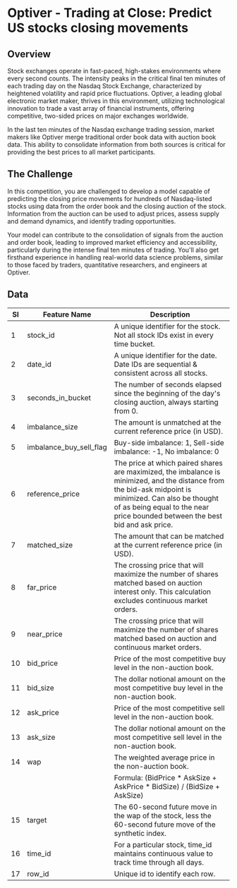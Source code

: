 # Optiver - Trading at Close: Predict US stocks closing movements

## Overview

Stock exchanges operate in fast-paced, high-stakes environments where every second counts. The intensity peaks in the critical final ten minutes of each trading day on the Nasdaq Stock Exchange, characterized by heightened volatility and rapid price fluctuations. Optiver, a leading global electronic market maker, thrives in this environment, utilizing technological innovation to trade a vast array of financial instruments, offering competitive, two-sided prices on major exchanges worldwide.

In the last ten minutes of the Nasdaq exchange trading session, market makers like Optiver merge traditional order book data with auction book data. This ability to consolidate information from both sources is critical for providing the best prices to all market participants.

## The Challenge

In this competition, you are challenged to develop a model capable of predicting the closing price movements for hundreds of Nasdaq-listed stocks using data from the order book and the closing auction of the stock. Information from the auction can be used to adjust prices, assess supply and demand dynamics, and identify trading opportunities.

Your model can contribute to the consolidation of signals from the auction and order book, leading to improved market efficiency and accessibility, particularly during the intense final ten minutes of trading. You'll also get firsthand experience in handling real-world data science problems, similar to those faced by traders, quantitative researchers, and engineers at Optiver.

## Data

| Sl | Feature Name           | Description                                                                                                                           |
|----|------------------------|---------------------------------------------------------------------------------------------------------------------------------------|
| 1  | stock_id               | A unique identifier for the stock. Not all stock IDs exist in every time bucket.                                                     |
| 2  | date_id                | A unique identifier for the date. Date IDs are sequential & consistent across all stocks.                                            |
| 3  | seconds_in_bucket      | The number of seconds elapsed since the beginning of the day's closing auction, always starting from 0.                                |
| 4  | imbalance_size         | The amount is unmatched at the current reference price (in USD).                                                                    |
| 5  | imbalance_buy_sell_flag| Buy-side imbalance: 1, Sell-side imbalance: -1, No imbalance: 0                                                                      |
| 6  | reference_price        | The price at which paired shares are maximized, the imbalance is minimized, and the distance from the bid-ask midpoint is minimized. Can also be thought of as being equal to the near price bounded between the best bid and ask price. |
| 7  | matched_size           | The amount that can be matched at the current reference price (in USD).                                                               |
| 8  | far_price              | The crossing price that will maximize the number of shares matched based on auction interest only. This calculation excludes continuous market orders.                                                  |
| 9  | near_price             | The crossing price that will maximize the number of shares matched based on auction and continuous market orders.                   |
| 10 | bid_price              | Price of the most competitive buy level in the non-auction book.                                                                     |
| 11 | bid_size               | The dollar notional amount on the most competitive buy level in the non-auction book.                                               |
| 12 | ask_price              | Price of the most competitive sell level in the non-auction book.                                                                    |
| 13 | ask_size               | The dollar notional amount on the most competitive sell level in the non-auction book.                                              |
| 14 | wap                    | The weighted average price in the non-auction book.                                                                                    |
|    |                        | Formula: (BidPrice * AskSize + AskPrice * BidSize) / (BidSize + AskSize)                                                            |
| 15 | target                 | The 60-second future move in the wap of the stock, less the 60-second future move of the synthetic index.                            |
| 16 | time_id                | For a particular stock, time_id maintains continuous value to track time through all days.                                           |
| 17 | row_id                 | Unique id to identify each row.                                                                                                      |



